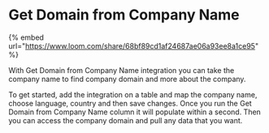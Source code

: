 # Get Domain from Company Name

{% embed url="https://www.loom.com/share/68bf89cd1af24687ae06a93ee8a1ce95" %}

With Get Domain from Company Name integration you can take the company name to find company domain and more about the company.

To get started, add the integration on a table and map the company name, choose language, country and then save changes. Once you run the Get Domain from Company Name column it will populate within a second. Then you can access the company domain and pull any data that you want.
